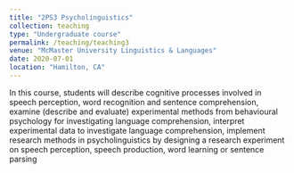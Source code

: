 ```yaml
---
title: "2PS3 Psycholinguistics"
collection: teaching
type: "Undergraduate course"
permalink: /teaching/teaching3
venue: "McMaster University Linguistics & Languages"
date: 2020-07-01
location: "Hamilton, CA"
---
```

In this course, students will describe cognitive processes involved in speech perception, word recognition and sentence comprehension,
examine (describe and evaluate) experimental methods from behavioural psychology for investigating language comprehension,
interpret experimental data to investigate language comprehension,
implement research methods in psycholinguistics by designing a research experiment on speech perception, speech production, word learning or sentence parsing
